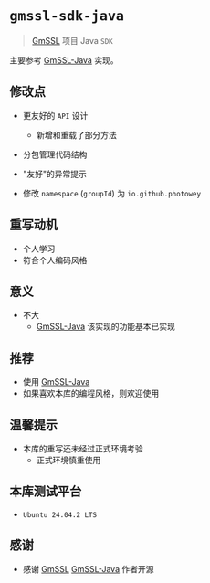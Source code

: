 # `gmssl-sdk-java`

> [GmSSL](https://github.com/guanzhi/GmSSL) 项目 Java `SDK`

主要参考 [GmSSL-Java](https://github.com/GmSSL/GmSSL-Java) 实现。

## 修改点

- 更友好的 `API` 设计
  - 新增和重载了部分方法

- 分包管理代码结构
- "友好"的异常提示
- 修改 `namespace` (`groupId`) 为 `io.github.photowey`



## 重写动机

- 个人学习 
- 符合个人编码风格



## 意义

- 不大
  - [GmSSL-Java](https://github.com/GmSSL/GmSSL-Java) 该实现的功能基本已实现



## 推荐

- 使用 [GmSSL-Java](https://github.com/GmSSL/GmSSL-Java) 
- 如果喜欢本库的编程风格，则欢迎使用



## 温馨提示

- 本库的重写还未经过正式环境考验
  - 正式环境慎重使用



## 本库测试平台

- `Ubuntu 24.04.2 LTS`



## 感谢

- 感谢 [GmSSL](https://github.com/guanzhi/GmSSL) [GmSSL-Java](https://github.com/GmSSL/GmSSL-Java) 作者开源
